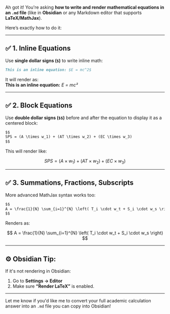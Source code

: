 Ah got it! You're asking **how to write and render mathematical equations in an `.md` file** (like in **Obsidian** or any Markdown editor that supports **LaTeX/MathJax**).

Here’s exactly how to do it:

---

## ✅ **1. Inline Equations**

Use **single dollar signs (`$`)** to write inline math:

```markdown
This is an inline equation: $E = mc^2$
```

It will render as:  
**This is an inline equation:** _E = mc²_

---

## ✅ **2. Block Equations**

Use **double dollar signs (`$$`)** before and after the equation to display it as a centered block:

```markdown
$$
SPS = (A \times w_1) + (AT \times w_2) + (EC \times w_3)
$$
```

This will render like:

$$
SPS = (A \times w_1) + (AT \times w_2) + (EC \times w_3)
$$

---

## ✅ **3. Summations, Fractions, Subscripts**

More advanced MathJax syntax works too:

```markdown
$$
A = \frac{1}{N} \sum_{i=1}^{N} \left( T_i \cdot w_t + S_i \cdot w_s \right)
$$
```

Renders as:

$$
A = \frac{1}{N} \sum_{i=1}^{N} \left( T_i \cdot w_t + S_i \cdot w_s \right)
$$

---

## ⚙️ Obsidian Tip:
If it's not rendering in Obsidian:
1. Go to **Settings → Editor**
2. Make sure **“Render LaTeX”** is enabled.

---

Let me know if you'd like me to convert your full academic calculation answer into an `.md` file you can copy into Obsidian!